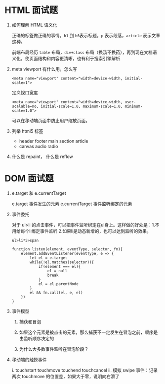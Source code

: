 # HTML 面试题

1. 如何理解 HTML 语义化

    正确的标签做正确的事情。`h1` 到 `h6`表示标题，`p` 表示段落，`article` 表示文章这种。
    
    前端布局经历 `table` 布局，`div+class` 布局（换汤不换药），再到现在文档语义化，使页面结构和内容更清晰，也有利于搜索引擎解析
    


2. meta viewport 有什么用，怎么写

    `<meta name="viewport" content="width=device-width, initial-scale=1">`

    定义视口宽度

    `<meta name="viewport" content="width=device-width, user-scalable=no, initial-scale=1.0, maximum-scale=1.0, minimum-scale=1.0">`

    可以在移动端页面中防止用户缩放页面。


3. 列举 html5 标签

    - header footer main section article
    - canvas audio radio

4. 什么是 repaint， 什么是 reflow



# DOM 面试题

1. e.target 和 e.currentTarget

    e.target 事件发生的元素
    e.currentTarget 事件监听绑定的元素

2. 事件委托

    对于 ul>li 的点击事件，可以把事件监听绑定在ul身上。这样做的好处是：1.不用给每个li绑定事件监听 2.如果li是动态新增的，也可以达到监听的效果。

    ```
    ul>li*5>span

    function listen(element, eventType, selector, fn){
        element.addEventListener(eventType, e => {
            let el = e.target
            while(!el.matches(selector)){
                if(element === el){
                    el = null
                    break
                }
                el = el.parentNode
            }
            el && fn.call(el, e, el)
        })
    }
    ```

3. 事件模型

    1. 捕获和冒泡

    2. 如果这个元素是被点击的元素，那么捕获不一定发生在冒泡之前，顺序是由监听顺序决定的
    
    3. 为什么大多数事件监听在冒泡阶段？

4. 移动端的触摸事件

    i. touchstart touchmove touchend touchcancel
    ii. 模拟 swipe 事件：记录两次 touchmove 的位置差，如果大于零，说明向右滑了



